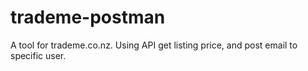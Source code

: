 trademe-postman
===============

A tool for trademe.co.nz.
Using API get listing price, and post email to specific user.
